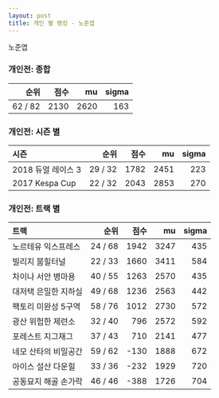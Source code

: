 ```yaml
---
layout: post
title: 개인 별 랭킹 - 노준엽
---
```


노준엽

### 개인전: 종합

| 순위 | 점수 | mu | sigma |
|---:|---:|---:|---:|
| 62 / 82 | 2130 | 2620 | 163 |

### 개인전: 시즌 별

| 시즌 | 순위 | 점수 | mu | sigma |
|:---|---:|---:|---:|---:|
| 2018 듀얼 레이스 3 | 29 / 32 | 1782 | 2451 | 223 |
| 2017 Kespa Cup | 22 / 32 | 2043 | 2853 | 270 |

### 개인전: 트랙 별

| 트랙 | 순위 | 점수 | mu | sigma |
|:---|---:|---:|---:|---:|
| 노르테유 익스프레스 | 24 / 68 | 1942 | 3247 | 435 |
| 빌리지 붐힐터널 | 22 / 33 | 1660 | 3411 | 584 |
| 차이나 서안 병마용 | 40 / 55 | 1263 | 2570 | 435 |
| 대저택 은밀한 지하실 | 49 / 68 | 1236 | 2563 | 442 |
| 팩토리 미완성 5구역 | 58 / 76 | 1012 | 2730 | 572 |
| 광산 위험한 제련소 | 32 / 40 | 796 | 2572 | 592 |
| 포레스트 지그재그 | 37 / 43 | 710 | 2141 | 477 |
| 네모 산타의 비밀공간 | 59 / 62 | -130 | 1888 | 672 |
| 아이스 설산 다운힐 | 33 / 36 | -232 | 1929 | 720 |
| 공동묘지 해골 손가락 | 46 / 46 | -388 | 1726 | 704 |
